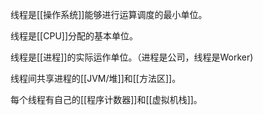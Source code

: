 线程是[[操作系统]]能够进行运算调度的最小单位。

线程是[[CPU]]分配的基本单位。

线程是[[进程]]的实际运作单位。（进程是公司，线程是Worker)

线程间共享进程的[[JVM/堆]]和[[方法区]]。

每个线程有自己的[[程序计数器]]和[[虚拟机栈]]。